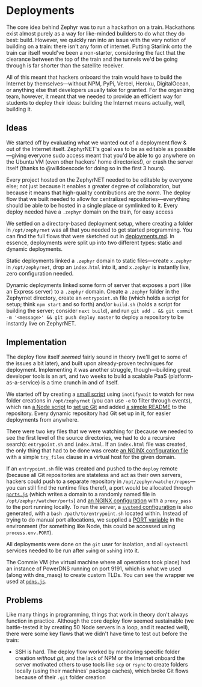 # Deployments

The core idea behind Zephyr was to run a hackathon on a train. Hackathons exist almost purely as a way for like-minded builders to do what they do best: build. However, we quickly ran into an issue with the very notion of building on a train: there isn't any form of internet. Putting Starlink onto the train car itself would've been a non-starter, considering the fact that the clearance between the top of the train and the tunnels we'd be going through is far shorter than the satellite receiver.

All of this meant that hackers onboard the train would have to build the Internet by themselves—without NPM, PyPi, Vercel, Heroku, DigitalOcean, or anything else that developers usually take for granted. For the organizing team, however, it meant that we needed to provide an efficient way for students to deploy their ideas: building the Internet means actually, well, building it.


## Ideas

We started off by evaluating what we wanted out of a deployment flow & out of the Internet itself. ZephyrNET's goal was to be as editable as possible—giving everyone sudo access meant that you'd be able to go anywhere on the Ubuntu VM (even other hackers' home directories!), or crash the server itself (thanks to @willdoescode for doing so in the first 3 hours).

Every project hosted on the ZephyrNET needed to be editable by everyone else; not just because it enables a greater degree of collaboration, but because it means that high-quality contributions are the *norm*. The deploy flow that we built needed to allow for centralized repositories—everything should be able to be hosted in a single place or symlinked to it. Every deploy needed have a `.zephyr` domain on the train, for easy access

We settled on a directory-based deployment setup, where creating a folder in `/opt/zephyrnet` was all that you needed to get started programming. You can find the full flows that were sketched out in [deployments.md](deployments.md). In essence, deployments were split up into two different types: static and dynamic deployments.

Static deployments linked a `.zephyr` domain to static files—create `x.zephyr` in `/opt/zephyrnet`, drop an `index.html` into it, and `x.zephyr` is instantly live, zero configuration needed.

Dynamic deployments linked some form of server that exposes a port (like an Express server) to a `.zephyr` domain. Create a `.zephyr` folder in the Zephyrnet directory, create an `entrypoint.sh` file (which holds a script for setup; think `npm start` and so forth) and/or `build.sh` (holds a script for building the server; consider `next build`), and run `git add . && git commit -m '<message>' && git push deploy master` to deploy a repository to be instantly live on ZephyrNET.

## Implementation

The deploy flow itself *seemed* fairly sound in theory (we'll get to some of the issues a bit later), and built upon already-proven techniques for deployment. Implementing it was another struggle, though—building great developer tools is an art, and two weeks to build a scalable PaaS (platform-as-a-service) is a time crunch in and of itself.

We started off by creating a [small script](https://github.com/hackclub/zephyr-deploy-service/blob/master/create.bash) using `inotifywait` to watch for new folder creations in `/opt/zephyrnet` (you can use `-e` to filter through events), which ran [a Node script](https://github.com/hackclub/zephyr-deploy-service/blob/master/deploy.js) to [set up Git](https://github.com/hackclub/zephyr-deploy-service/blob/bcf8349308f7c3eb4f01d4e52e747a1408261152/deploy.js#L31) and added [a simple README](https://github.com/hackclub/zephyr-deploy-service/blob/master/README_template.hbs) to the repository. Every dynamic repository had Git set up in it, for easier deployments from anywhere.

There were two key files that we were watching for (because we needed to see the first level of the source directories, we had to do a recursive search): `entrypoint.sh` and `index.html`. If an `index.html` file was created, the only thing that had to be done was create [an NGINX configuration file](https://github.com/hackclub/zephyr-deploy-service/blob/master/static_conf_template.hbs) with a simple `try_files` clause in a virtual host for the given domain.

If an `entrypoint.sh` file was created and pushed to the `deploy` remote (because all Git repositories are stateless and act as their own servers, hackers could push to a separate repository in `/opt/zephyr/watcher/repos`—you can still find the runtime files there!), a port would be allocated through [`ports.js`](https://github.com/hackclub/zephyr-deploy-service/blob/master/ports.js) (which writes a domain to a randomly named file in `/opt/zephyr/watcher/ports`) and [an NGINX configuration](https://github.com/hackclub/zephyr-deploy-service/blob/master/dynamic_conf_template.hbs) with a `proxy_pass` to the port running locally. To run the server, a [`systemd` configuration](https://github.com/hackclub/zephyr-deploy-service/blob/master/systemd-unit-template.service.hbs) is also generated, with a `bash /path/to/entrypoint.sh` located within. Instead of trying to do manual port allocations, we supplied a [PORT variable](https://github.com/hackclub/zephyr-deploy-service/blob/bcf8349308f7c3eb4f01d4e52e747a1408261152/systemd-unit-template.service.hbs#L13) in the environment (for something like Node, this could be accessed using `process.env.PORT`).

All deployments were done on the `git` user for isolation, and all `systemctl` services needed to be run after `su`ing or `ssh`ing into it.

The Commie VM (the virtual machine where all operations took place) had an instance of PowerDNS running on port 9191, which is what we used (along with dns_masq) to create custom TLDs. You can see the wrapper we used at [`pdns.js`](https://github.com/hackclub/zephyr-deploy-service/blob/master/pdns.js).

## Problems

Like many things in programming, things that work in theory don't always function in practice. Although the core deploy flow seemed sustainable (we battle-tested it by creating 50 Node servers in a loop, and it reacted well), there were some key flaws that we didn't have time to test out before the train:

- SSH is hard. The deploy flow worked by monitoring specific folder creation *without git*, and the lack of NPM or the Internet onboard the server motivated others to use tools like `scp` or `rsync` to create folders locally (using their machines' package caches), which broke Git flows because of their `.git` folder creation